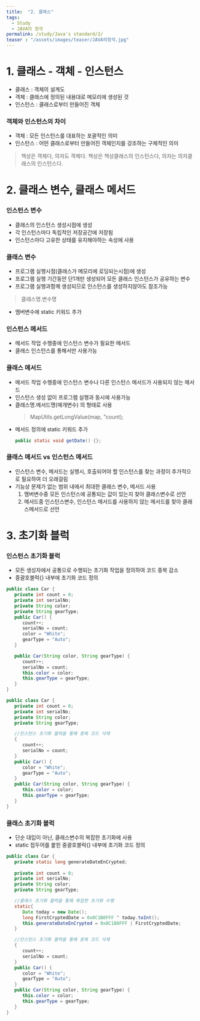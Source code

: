 ```yaml
---
title:  "2. 클래스"
tags:
  - Study
  - JAVA의 정석
permalink: /study/Java's standard/2/
teaser : "/assets/images/teaser/JAVA의정석.jpg"
---
```

# 1. 클래스 - 객체 - 인스턴스
* 클래스 : 객체의 설계도
* 객체 : 클래스에 정의된 내용대로 메모리에 생성된 것
* 인스턴스 : 클래스로부터 만들어진 객체
### 객체와 인스턴스의 차이
* 객체 : 모든 인스턴스를 대표하는 포괄적인 의미
* 인스턴스 : 어떤 클래스로부터 만들어진 객체인지를 강조하는 구체적인 의미
> 책상은 객체다, 의자도 객체다.
> 책상은 책상클래스의 인스턴스다, 의자는 의자클래스의 인스턴스다.

# 2. 클래스 변수, 클래스 메서드
### 인스턴스 변수
* 클래스의 인스턴스 생성시점에 생성
* 각 인스턴스마다 독립적인 저장공간에 저장됨
* 인스턴스마다 고유한 상태를 유지해야하는 속성에 사용

### 클래스 변수
* 프로그램 실행시점(클래스가 메모리에 로딩되는시점)에 생성
* 프로그램 실행 기간동안 단1개만 생성되어 모든 클래스 인스턴스가 공유하는 변수
* 프로그램 실행과함께 생성되므로 인스턴스를 생성하지않아도 참조가능
> 클래스명.변수명
* 멤버변수에 static 키워드 추가

### 인스턴스 메서드
* 메서드 작업 수행중에 인스턴스 변수가 필요한 메서드
* 클래스 인스턴스를 통해서만 사용가능

### 클래스 메서드
* 메서드 작업 수행중에 인스턴스 변수나 다른 인스턴스 메서드가 사용되지 않는 메서드
* 인스턴스 생성 없이 프로그램 실행과 동시에 사용가능
* 클래스명.메서드명(매개변수) 의 형태로 사용
    > MapUtils.getLongValue(map, "count);
* 메서드 정의에 static 키워드 추가
   ```JAVA
   public static void getDate() {};
   ```

### 클래스 메서드 vs 인스턴스 메서드
* 인스턴스 변수, 메서드는 실행시, 호출되어야 할 인스턴스를 찾는 과정이 추가적으로 필요하여 더 오래걸림
* 기능상 문제가 없는 범위 내에서 최대한 클래스 변수, 메서드 사용
   1. 멤버변수중 모든 인스턴스에 공통되는 값이 있는지 찾아 클래스변수로 선언
   2. 메서드중 인스턴스변수, 인스턴스 메서드를 사용하지 않는 메서드를 찾아 클래스메서드로 선언

# 3. 초기화 블럭
### 인스턴스 초기화 블럭
* 모든 생성자에서 공통으로 수행되는 초기화 작업을 정의하여 코드 중복 감소
* 중괄호블럭{} 내부에 초기화 코드 정의
```JAVA
public class Car {
   private int count = 0;
   private int serialNo;
   private String color;
   private String gearType;
   public Car() {
      count++;
      serialNo = count;
      color = "White";
      gearType = "Auto";
   }

   public Car(String color, String gearType) {
      count++;
      serialNo = count;
      this.color = color;
      this.gearType = gearType;
   }
}
```
```JAVA
public class Car {
   private int count = 0;
   private int serialNo;
   private String color;
   private String gearType;

   //인스턴스 초기화 블럭을 통해 중복 코드 삭제
   {
      count++;
      serialNo = count;
   }
   public Car() {
      color = "White";
      gearType = "Auto";
   }
   public Car(String color, String gearType) {
      this.color = color;
      this.gearType = gearType;
   }
}
```
### 클래스 초기화 블럭
* 단순 대입이 아닌, 클래스변수의 복잡한 초기화에 사용
* static 접두어를 붙힌 중괄호블럭{} 내부에 초기화 코드 정의
```JAVA
public class Car {
   private static long generateDateEnCrypted;
   
   private int count = 0;
   private int serialNo;
   private String color;
   private String gearType;

   //클래스 초기화 블럭을 통해 복잡한 초기화 수행
   static{
      Date today = new Date();
      long FirstCryptedDate = 0x0C1B0FFF ^ today.toInt();
      this.generateDateEnCrypted = 0x0C1B0FFF | FirstCryptedDate;
   }

   //인스턴스 초기화 블럭을 통해 중복 코드 삭제
   {
      count++;
      serialNo = count;
   }
   public Car() {
      color = "White";
      gearType = "Auto";
   }
   public Car(String color, String gearType) {
      this.color = color;
      this.gearType = gearType;
   }
}
```
<!--stackedit_data:
eyJoaXN0b3J5IjpbMTc4NDQxNTY5MV19
-->